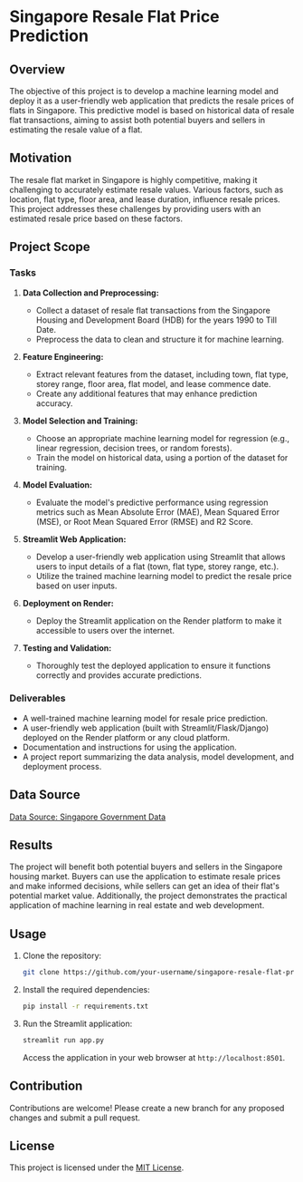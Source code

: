 # Singapore Resale Flat Price Prediction

## Overview

The objective of this project is to develop a machine learning model and deploy it as a user-friendly web application that predicts the resale prices of flats in Singapore. This predictive model is based on historical data of resale flat transactions, aiming to assist both potential buyers and sellers in estimating the resale value of a flat.

## Motivation

The resale flat market in Singapore is highly competitive, making it challenging to accurately estimate resale values. Various factors, such as location, flat type, floor area, and lease duration, influence resale prices. This project addresses these challenges by providing users with an estimated resale price based on these factors.

## Project Scope

### Tasks

1. **Data Collection and Preprocessing:**
   - Collect a dataset of resale flat transactions from the Singapore Housing and Development Board (HDB) for the years 1990 to Till Date.
   - Preprocess the data to clean and structure it for machine learning.

2. **Feature Engineering:**
   - Extract relevant features from the dataset, including town, flat type, storey range, floor area, flat model, and lease commence date.
   - Create any additional features that may enhance prediction accuracy.

3. **Model Selection and Training:**
   - Choose an appropriate machine learning model for regression (e.g., linear regression, decision trees, or random forests).
   - Train the model on historical data, using a portion of the dataset for training.

4. **Model Evaluation:**
   - Evaluate the model's predictive performance using regression metrics such as Mean Absolute Error (MAE), Mean Squared Error (MSE), or Root Mean Squared Error (RMSE) and R2 Score.

5. **Streamlit Web Application:**
   - Develop a user-friendly web application using Streamlit that allows users to input details of a flat (town, flat type, storey range, etc.).
   - Utilize the trained machine learning model to predict the resale price based on user inputs.

6. **Deployment on Render:**
   - Deploy the Streamlit application on the Render platform to make it accessible to users over the internet.

7. **Testing and Validation:**
   - Thoroughly test the deployed application to ensure it functions correctly and provides accurate predictions.

### Deliverables

- A well-trained machine learning model for resale price prediction.
- A user-friendly web application (built with Streamlit/Flask/Django) deployed on the Render platform or any cloud platform.
- Documentation and instructions for using the application.
- A project report summarizing the data analysis, model development, and deployment process.

## Data Source

[Data Source: Singapore Government Data](https://beta.data.gov.sg/collections/189/view)

## Results

The project will benefit both potential buyers and sellers in the Singapore housing market. Buyers can use the application to estimate resale prices and make informed decisions, while sellers can get an idea of their flat's potential market value. Additionally, the project demonstrates the practical application of machine learning in real estate and web development.

## Usage

1. Clone the repository:

   ```bash
   git clone https://github.com/your-username/singapore-resale-flat-prediction.git
   ```

2. Install the required dependencies:

   ```bash
   pip install -r requirements.txt
   ```

3. Run the Streamlit application:

   ```bash
   streamlit run app.py
   ```

   Access the application in your web browser at `http://localhost:8501`.

## Contribution

Contributions are welcome! Please create a new branch for any proposed changes and submit a pull request.

## License

This project is licensed under the [MIT License](LICENSE).
